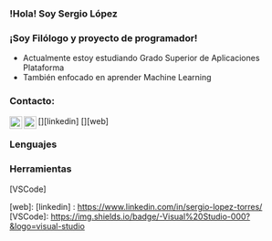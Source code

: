 ### !Hola! Soy Sergio López


### ¡Soy Filólogo y proyecto de programador!
 - Actualmente estoy estudiando Grado Superior de Aplicaciones Plataforma 
 - También enfocado en aprender Machine Learning
 
 ### Contacto:
 [<img align="left" alt="linkedin" width="22px" src="https://cdn.jsdelivr.net/npm/simple-icons@v3/icons/linkedin.svg">][linkedin]
 [<img align="left" alt="linkedin" width="22px" src="https://cdn.jsdelivr.net/npm/simple-icons@v3/icons/linkedin.svg">][web]

 
### Lenguajes


### Herramientas
[VSCode]



[web]: 
[linkedin] : https://www.linkedin.com/in/sergio-lopez-torres/
[VSCode]: https://img.shields.io/badge/-Visual%20Studio-000?&logo=visual-studio



